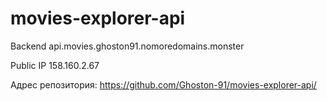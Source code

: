 # movies-explorer-api

Backend api.movies.ghoston91.nomoredomains.monster

Public IP 158.160.2.67

Адрес репозитория: https://github.com/Ghoston-91/movies-explorer-api/
